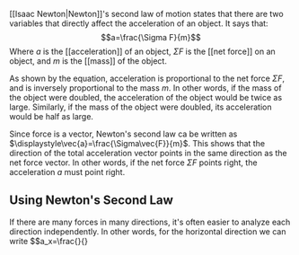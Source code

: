 [[Isaac Newton|Newton]]'s second law of motion states that there are two variables that directly affect the acceleration of an object. It says that:
$$a=\frac{\Sigma F}{m}$$
Where $a$ is the [[acceleration]] of an object, $\Sigma F$ is the [[net force]] on an object, and $m$ is the [[mass]] of the object.

As shown by the equation, acceleration is proportional to the net force $\Sigma F$, and is inversely proportional to the mass $m$. In other words, if the mass of the object were doubled, the acceleration of the object would be twice as large. Similarly, if the mass of the object were doubled, its acceleration would be half as large.

Since force is a vector, Newton's second law ca be written as $\displaystyle\vec{a}=\frac{\Sigma\vec{F}}{m}$. This shows that the direction of the total acceleration vector points in the same direction as the net force vector. In other words, if the net force $\Sigma F$ points right, the acceleration $a$ must point right.
## Using Newton's Second Law
If there are many forces in many directions, it's often easier to analyze each direction independently. In other words, for the horizontal direction we can write
$$a_x=\frac{}{}
